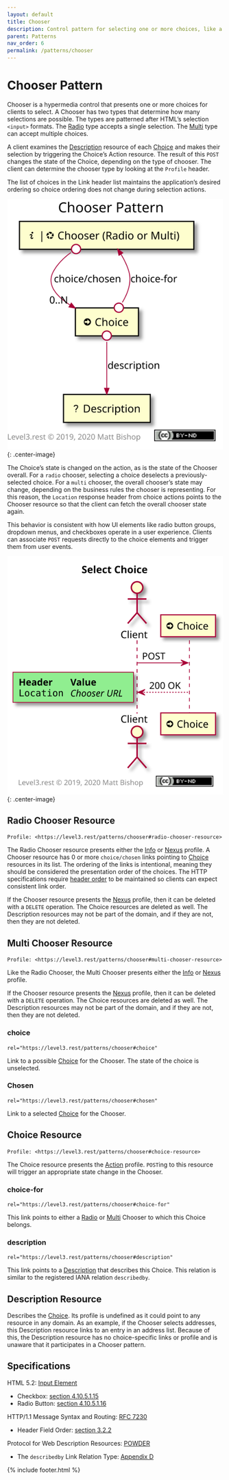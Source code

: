 ```yaml
---
layout: default
title: Chooser
description: Control pattern for selecting one or more choices, like a dropdown, a radio button or a checkbox.
parent: Patterns
nav_order: 6
permalink: /patterns/chooser
---
```

# Chooser Pattern

Chooser is a hypermedia control that presents one or more choices for clients to select. A Chooser has two types that determine how many selections are possible. The types are patterned after HTML’s selection `<input>` formats. The [Radio](#radio-chooser-resource) type accepts a single selection. The [Multi](#multi-chooser-resource) type can accept multiple choices.

A client examines the [Description](#description-resource) resource of each [Choice](#choice-resource) and makes their selection by triggering the Choice’s Action resource. The result of this `POST` changes the state of the Choice, depending on the type of chooser. The client can determine the chooser type by looking at the `Profile` header.

The list of choices in the Link header list maintains the application’s desired ordering so choice ordering does not change during selection actions.

![](chooser/relations.svg){: .center-image}

The Choice’s state is changed on the action, as is the state of the Chooser overall. For a `radio` chooser, selecting a choice deselects a previously-selected choice. For a  `multi` chooser, the overall chooser’s state may change, depending on the business rules the chooser is representing. For this reason, the `Location` response header from choice actions points to the Chooser resource so that the client can fetch the overall chooser state again.

This behavior is consistent with how UI elements like radio button groups, dropdown menus, and checkboxes operate in a user experience. Clients can associate `POST` requests directly to the choice elements and trigger them from user events.

![](chooser/interactions.svg){: .center-image}

## Radio Chooser Resource

```
Profile: <https://level3.rest/patterns/chooser#radio-chooser-resource>
```

The Radio Chooser resource presents either the [Info](../profiles/info.md) or [Nexus](../profiles/nexus.md) profile. A Chooser resource has 0 or more `choice/chosen` links pointing to [Choice](#choice-resource) resources in its list. The ordering of the links is intentional, meaning they should be considered the presentation order of the choices. The HTTP specifications require [header order](https://tools.ietf.org/html/rfc7230#section-3.2.2) to be maintained so clients can expect consistent link order.

If the Chooser resource presents the [Nexus](../profiles/nexus.md) profile, then it can be deleted with a `DELETE` operation. The Choice resources are deleted as well. The Description resources may not be part of the domain, and if they are not, then they are not deleted.

## Multi Chooser Resource

```
Profile: <https://level3.rest/patterns/chooser#multi-chooser-resource>
```

Like the Radio Chooser, the Multi Chooser presents either the [Info](../profiles/info.md) or [Nexus](../profiles/nexus.md) profile.

If the Chooser resource presents the [Nexus](../profiles/nexus.md) profile, then it can be deleted with a `DELETE` operation. The Choice resources are deleted as well. The Description resources may not be part of the domain, and if they are not, then they are not deleted.

### choice

```
rel="https://level3.rest/patterns/chooser#choice"
```

Link to a possible [Choice](#choice-resource) for the Chooser. The state of the choice is unselected.

### Chosen

```
rel="https://level3.rest/patterns/chooser#chosen"
```

Link to a selected [Choice](#choice-resource) for the Chooser.

## Choice Resource

```
Profile: <https://level3.rest/patterns/chooser#choice-resource>
```

The Choice resource presents the [Action](../profiles/action.md) profile. `POST`ing to this resource will trigger an appropriate state change in the Chooser.

### choice-for

```
rel="https://level3.rest/patterns/chooser#choice-for"
```

This link points to either a [Radio](#radio-chooser-resource) or [Multi](#multi-chooser-resource) Chooser to which this Choice belongs.

### description

```
rel="https://level3.rest/patterns/chooser#description"
```

This link points to a [Description](#description-resource) that describes this Choice. This relation is similar to the registered IANA relation `describedby`.

## Description Resource

Describes the [Choice](#choice-resource). Its profile is undefined as it could point to any resource in any domain. As an example, if the Chooser selects addresses, this Description resource links to an entry in an address list. Because of this, the Description resource has no choice-specific links or profile and is unaware that it participates in a Chooser pattern.

## Specifications

HTML 5.2: [Input Element](https://www.w3.org/TR/html52/sec-forms.html#the-input-element)

- Checkbox: [section 4.10.5.1.15](https://www.w3.org/TR/html52/sec-forms.html#checkbox-state-typecheckbox)
- Radio Button: [section 4.10.5.1.16](https://www.w3.org/TR/html52/sec-forms.html#radio-button-state-typeradio)

HTTP/1.1 Message Syntax and Routing: [RFC 7230](https://tools.ietf.org/html/rfc7230)

- Header Field Order: [section 3.2.2](https://tools.ietf.org/html/rfc7230#section-3.2.2)

Protocol for Web Description Resources: [POWDER](https://www.w3.org/TR/powder-dr/)

- The `describedby` Link Relation Type: [Appendix D](https://www.w3.org/TR/powder-dr/#appD)

{% include footer.html %}
